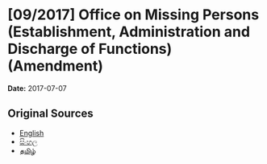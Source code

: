 # [09/2017] Office on Missing Persons (Establishment, Administration and Discharge of Functions) (Amendment)

**Date:** 2017-07-07

## Original Sources

- [English](https://documents.gov.lk/view/acts/2017/7/09-2017_E.pdf)
- [සිංහල](https://documents.gov.lk/view/acts/2017/7/09-2017_S.pdf)
- [தமிழ்](https://documents.gov.lk/view/acts/2017/7/09-2017_T.pdf)
